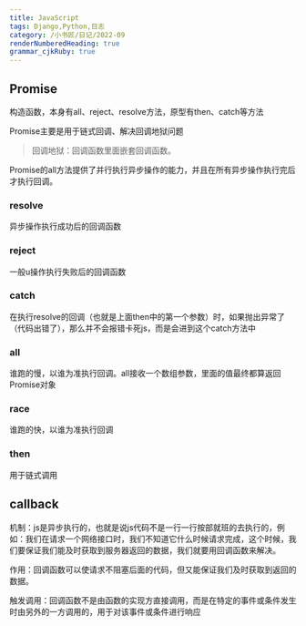 ```yaml
---
title: JavaScript
tags: Django,Python,日志
category: /小书匠/日记/2022-09
renderNumberedHeading: true
grammar_cjkRuby: true
---
```

## Promise
构造函数，本身有all、reject、resolve方法，原型有then、catch等方法

Promise主要是用于链式回调、解决回调地狱问题

> 回调地狱：回调函数里面嵌套回调函数。

Promise的all方法提供了并行执行异步操作的能力，并且在所有异步操作执行完后才执行回调。

### resolve
异步操作执行成功后的回调函数

### reject
一般u操作执行失败后的回调函数

### catch
在执行resolve的回调（也就是上面then中的第一个参数）时，如果抛出异常了（代码出错了），那么并不会报错卡死js，而是会进到这个catch方法中

### all
谁跑的慢，以谁为准执行回调。all接收一个数组参数，里面的值最终都算返回Promise对象

### race
谁跑的快，以谁为准执行回调

### then
用于链式调用

## callback
机制：js是异步执行的，也就是说js代码不是一行一行按部就班的去执行的，例如：我们在请求一个网络接口时，我们不知道它什么时候请求完成，这个时候，我们要保证我们能及时获取到服务器返回的数据，我们就要用回调函数来解决。

作用：回调函数可以使请求不阻塞后面的代码，但又能保证我们及时获取到返回的数据。

触发调用：回调函数不是由函数的实现方直接调用，而是在特定的事件或条件发生时由另外的一方调用的，用于对该事件或条件进行响应


